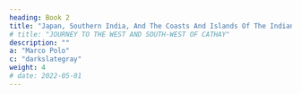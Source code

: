 ```yaml
---
heading: Book 2
title: "Japan, Southern India, And The Coasts And Islands Of The Indian Sea"
# title: "JOURNEY TO THE WEST AND SOUTH-WEST OF CATHAY"
description: ""
a: "Marco Polo"
c: "darkslategray"
weight: 4
# date: 2022-05-01
---
```

